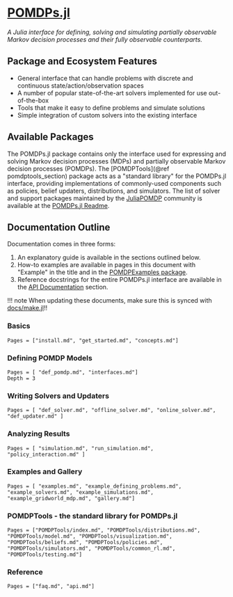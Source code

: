 # [POMDPs.jl](https://github.com/JuliaPOMDP/POMDPs.jl)
*A Julia interface for defining, solving and simulating partially observable Markov decision processes and their fully observable counterparts.*

## Package and Ecosystem Features

- General interface that can handle problems with discrete and continuous state/action/observation spaces
- A number of popular state-of-the-art solvers implemented for use out-of-the-box
- Tools that make it easy to define problems and simulate solutions
- Simple integration of custom solvers into the existing interface

## Available Packages

The POMDPs.jl package contains only the interface used for expressing and solving Markov decision processes (MDPs) and partially observable Markov decision processes (POMDPs).
The [POMDPTools](@ref pomdptools_section) package acts as a "standard library" for the POMDPs.jl interface, providing implementations of commonly-used components such as policies, belief updaters, distributions, and simulators.
The list of solver and support packages maintained by the [JuliaPOMDP](https://github.com/JuliaPOMDP) community is available at the [POMDPs.jl Readme](https://github.com/JuliaPOMDP/POMDPs.jl#supported-packages).

## Documentation Outline

Documentation comes in three forms:
1. An explanatory guide is available in the sections outlined below.
2. How-to examples are available in pages in this document with "Example" in the title and in the [POMDPExamples package](https://github.com/JuliaPOMDP/POMDPExamples.jl).
3. Reference docstrings for the entire POMDPs.jl interface are available in the [API Documentation](@ref) section.

!!! note
    When updating these documents, make sure this is synced with [docs/make.jl](https://github.com/JuliaPOMDP/POMDPs.jl/blob/master/docs/make.jl)!!

### Basics

```@contents
Pages = ["install.md", "get_started.md", "concepts.md"]
```

### Defining POMDP Models

```@contents
Pages = [ "def_pomdp.md", "interfaces.md"]
Depth = 3
```

### Writing Solvers and Updaters

```@contents
Pages = [ "def_solver.md", "offline_solver.md", "online_solver.md", "def_updater.md" ]
```

### Analyzing Results

```@contents
Pages = [ "simulation.md", "run_simulation.md", "policy_interaction.md" ]
```

### Examples and Gallery

```@contents
Pages = [ "examples.md", "example_defining_problems.md", "example_solvers.md", "example_simulations.md", "example_gridworld_mdp.md", "gallery.md"]
```

### POMDPTools - the standard library for POMDPs.jl

```@contents
Pages = ["POMDPTools/index.md", "POMDPTools/distributions.md", "POMDPTools/model.md", "POMDPTools/visualization.md", "POMDPTools/beliefs.md", "POMDPTools/policies.md", "POMDPTools/simulators.md", "POMDPTools/common_rl.md", "POMDPTools/testing.md"]
```

### Reference

```@contents
Pages = ["faq.md", "api.md"]
```
